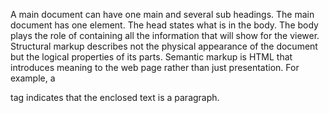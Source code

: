 A main document can have one main <head> and several sub headings. The main document has one  <body> element.
The head states what is in the body.
The body plays the role of containing all the information that will show for the viewer.
Structural markup describes not the physical appearance of the document but the logical properties of its parts.
Semantic markup is HTML that introduces meaning to the web page rather than just presentation. For example, a <p> tag indicates that the enclosed text is a paragraph.
